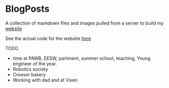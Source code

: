 # BlogPosts
A collection of markdown files and images pulled from a server to build my [website](https://bobyn.uk)

See the actual code for the website [here](https://repos.rosia.me/DressOrc/Blog)


TODO
- time at PAWB, EESW, parliment, summer school, teaching, Young engineer of the year.
- Robotics society
- Croesor bakery
- Working with dad and at Vixen
